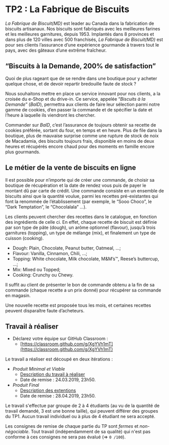 # TP2 : La Fabrique de Biscuits

_La Fabrique de Biscuit(MD)_ est leader au Canada dans la fabrication de biscuits artisanaux. Nos biscuits sont fabriqués avec les meilleures farines et les meilleures garnitures, depuis 1953. Implantés dans 8 provinces et dans plus de 120 villes avec 500 franchisés, _La Fabrique de Biscuit(MD)_ est pour ses clients l’assurance d’une expérience gourmande à travers tout le pays, avec des gâteaux d’une extrême fraîcheur.  

## “Biscuits à la Demande, 200% de satisfaction”

Quoi de plus rageant que de se rendre dans une boutique pour y acheter quelque chose, et de devoir repartir bredouille faute de stock ?

Nous souhaitons mettre en place un service innovant pour nos clients, a la croisée du e-Shop et du drive-in. Ce service, appelée “_Biscuits à la Demande_” (_BalD_), permettra aux clients de faire leur sélection parmi notre gamme de cookies, d’en passer la commande et de spécifier la date et l‘heure à laquelle ils viendront les chercher.

Commander sur _BalD_, c’est l’assurance de toujours obtenir sa recette de cookies préférée, sortant du four, en temps et en heure. Plus de file dans la boutique, plus de mauvaise surprise comme une rupture de stock de noix de Macadamia, des biscuits toujours frais, disponible en moins de deux heures et récupérés encore chaud pour des moments en famille encore plus gourmands.

## Le métier de la vente de biscuits en ligne

Il est possible pour n’importe qui de créer une commande, de choisir sa boutique de récupération et la date de rendez vous puis de payer le montant dû par carte de crédit. Une commande consiste en un ensemble de biscuits ainsi que la quantité voulue, parmi les recettes pré-existantes qui font la renommée de l’établissement (par exemple, le “Sooo Choco”, le “Dark Temptation”, le “Chocolalala” …).

Les clients peuvent chercher des recettes dans le catalogue, en fonction des ingrédients de celle ci. En effet, chaque recette de biscuit est définie par son type de pâte (dough), un arôme optionnel (flavour), jusqu’à trois garnitures (topping), un type de mélange (mix), et finalement un type de cuisson (cooking).

  - Dough: Plain, Chocolate, Peanut butter, Oatmeal, …;
  - Flavour: Vanilla, Cinnamon, Chili, ...;
  - Topping: White chocolate, Milk chocolate, M&M’s™, Reese’s buttercup, …;
  - Mix: Mixed ou Topped;
  - Cooking: Crunchy ou Chewy.

Il suffit au client de présenter le bon de commande obtenu a la fin de sa commande (chaque recette a un prix donné) pour récupérer sa commande en magasin.

Une nouvelle recette est proposée tous les mois, et certaines recettes peuvent disparaître faute d’acheteurs.

## Travail à réaliser

  - Déclarez votre équipe sur GitHub Classroom :
    - [https://classroom.github.com/g/XgYVh1mT](https://classroom.github.com/g/XgYVh1mT)

Le travail a réaliser est découpé en deux itérations :

  - _Produit Minimal et Viable_
    - [Description du travail à réaliser](./1_MVP.md)
    - Date de remise : 24.03.2019, 23h50.
  - _Produit Final_
    - [Description des extentions](./2_complet.md)
    - Date de remise : 28.04.2019, 23h50.

Le travail s'effectue par groupe de 2 à 4 étudiants (au vu de la quantité de travail demandé, 3 est une bonne taille), qui peuvent différer des groupes du TP1. Aucun travail individuel ou à plus de 4 étudiant ne sera accepté.

Les consignes de remise de chaque partie du TP sont _fermes_ et _non-négociable_. Tout travail (indépendamment de sa qualité) qui n'est pas conforme à ces consignes ne sera pas évalué (=> `0 /100`).
